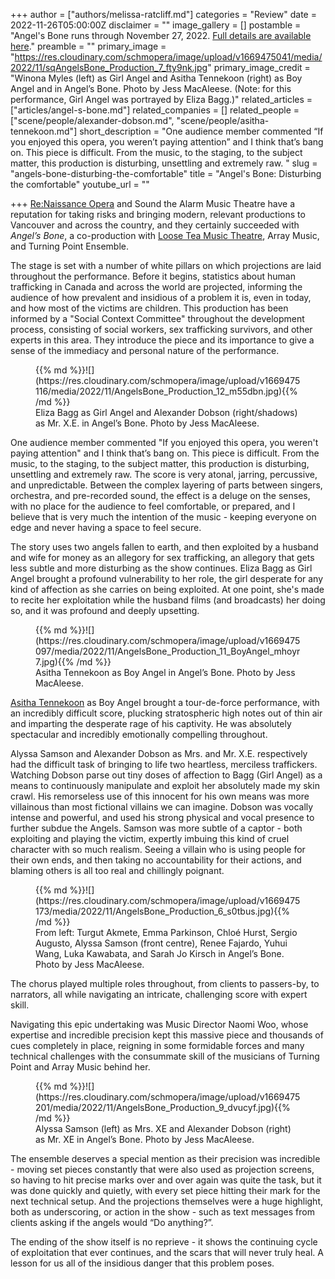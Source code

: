 +++
author = ["authors/melissa-ratcliff.md"]
categories = "Review"
date = 2022-11-26T05:00:00Z
disclaimer = ""
image_gallery = []
postamble = "Angel's Bone runs through November 27, 2022. [Full details are available here](https://reopera.ca/angels-bone/)."
preamble = ""
primary_image = "https://res.cloudinary.com/schmopera/image/upload/v1669475041/media/2022/11/sqAngelsBone_Production_7_fty9nk.jpg"
primary_image_credit = "Winona Myles (left) as Girl Angel and Asitha Tennekoon (right) as Boy Angel and in Angel’s Bone. Photo by Jess MacAleese. (Note: for this performance, Girl Angel was portrayed by Eliza Bagg.)"
related_articles = ["articles/angel-s-bone.md"]
related_companies = []
related_people = ["scene/people/alexander-dobson.md", "scene/people/asitha-tennekoon.md"]
short_description = "One audience member commented “If you enjoyed this opera, you weren’t paying attention” and I think that’s bang on. This piece is difficult. From the music, to the staging, to the subject matter, this production is disturbing, unsettling and extremely raw. "
slug = "angels-bone-disturbing-the-comfortable"
title = "Angel's Bone: Disturbing the comfortable"
youtube_url = ""

+++
[Re:Naissance Opera](https://reopera.ca/) and Sound the Alarm Music Theatre have a reputation for taking risks and bringing modern, relevant productions to Vancouver and across the country, and they certainly succeeded with _Angel’s Bone_, a co-production with [Loose Tea Music Theatre](/scene/companies/loose-tea-music-theatre/), Array Music, and Turning Point Ensemble.

The stage is set with a number of white pillars on which projections are laid throughout the performance. Before it begins, statistics about human trafficking in Canada and across the world are projected, informing the audience of how prevalent and insidious of a problem it is, even in today, and how most of the victims are children. This production has been informed by a "Social Context Committee" throughout the development process, consisting of social workers, sex trafficking survivors, and other experts in this area. They introduce the piece and its importance to give a sense of the immediacy and personal nature of the performance.

<figure data-type="image">{{% md %}}![](https://res.cloudinary.com/schmopera/image/upload/v1669475116/media/2022/11/AngelsBone_Production_12_m55dbn.jpg){{% /md %}}

<figcaption>Eliza Bagg as Girl Angel and Alexander Dobson (right/shadows) as Mr. X.E. in Angel’s Bone. Photo by Jess MacAleese.</figcaption>  
</figure>

One audience member commented "If you enjoyed this opera, you weren't paying attention" and I think that’s bang on. This piece is difficult. From the music, to the staging, to the subject matter, this production is disturbing, unsettling and extremely raw. The score is very atonal, jarring, percussive, and unpredictable. Between the complex layering of parts between singers, orchestra, and pre-recorded sound, the effect is a deluge on the senses, with no place for the audience to feel comfortable, or prepared, and I believe that is very much the intention of the music - keeping everyone on edge and never having a space to feel secure.

The story uses two angels fallen to earth, and then exploited by a husband and wife for money as an allegory for sex trafficking, an allegory that gets less subtle and more disturbing as the show continues. Eliza Bagg as Girl Angel brought a profound vulnerability to her role, the girl desperate for any kind of affection as she carries on being exploited. At one point, she's made to recite her exploitation while the husband films (and broadcasts) her doing so, and it was profound and deeply upsetting.

<figure data-type="image">{{% md %}}![](https://res.cloudinary.com/schmopera/image/upload/v1669475097/media/2022/11/AngelsBone_Production_11_BoyAngel_mhoyr7.jpg){{% /md %}}

<figcaption>Asitha Tennekoon as Boy Angel in Angel’s Bone. Photo by Jess MacAleese.</figcaption>  
</figure>

[Asitha Tennekoon](/scene/people/asitha-tennekoon/) as Boy Angel brought a tour-de-force performance, with an incredibly difficult score, plucking stratospheric high notes out of thin air and imparting the desperate rage of his captivity. He was absolutely spectacular and incredibly emotionally compelling throughout.

Alyssa Samson and Alexander Dobson as Mrs. and Mr. X.E. respectively had the difficult task of bringing to life two heartless, merciless traffickers. Watching Dobson parse out tiny doses of affection to Bagg (Girl Angel) as a means to continuously manipulate and exploit her absolutely made my skin crawl. His remorseless use of this innocent for his own means was more villainous than most fictional villains we can imagine. Dobson was vocally intense and powerful, and used his strong physical and vocal presence to further subdue the Angels. Samson was more subtle of a captor - both exploiting and playing the victim, expertly imbuing this kind of cruel character with so much realism. Seeing a villain who is using people for their own ends, and then taking no accountability for their actions, and blaming others is all too real and chillingly poignant.

<figure data-type="image">{{% md %}}![](https://res.cloudinary.com/schmopera/image/upload/v1669475173/media/2022/11/AngelsBone_Production_6_s0tbus.jpg){{% /md %}}

<figcaption>From left: Turgut Akmete, Emma Parkinson, Chloé Hurst, Sergio Augusto, Alyssa Samson (front centre), Renee Fajardo, Yuhui Wang, Luka Kawabata, and Sarah Jo Kirsch in Angel’s Bone. Photo by Jess MacAleese.</figcaption>  
</figure>

The chorus played multiple roles throughout, from clients to passers-by, to narrators, all while navigating an intricate, challenging score with expert skill.

Navigating this epic undertaking was Music Director Naomi Woo, whose expertise and incredible precision kept this massive piece and thousands of cues completely in place, reigning in some formidable forces and many technical challenges with the consummate skill of the musicians of Turning Point and Array Music behind her.

<figure data-type="image">{{% md %}}![](https://res.cloudinary.com/schmopera/image/upload/v1669475201/media/2022/11/AngelsBone_Production_9_dvucyf.jpg){{% /md %}}

<figcaption>Alyssa Samson (left) as Mrs. XE and Alexander Dobson (right) as Mr. XE in Angel’s Bone. Photo by Jess MacAleese.</figcaption>  
</figure>

The ensemble deserves a special mention as their precision was incredible - moving set pieces constantly that were also used as projection screens, so having to hit precise marks over and over again was quite the task, but it was done quickly and quietly, with every set piece hitting their mark for the next technical setup. And the projections themselves were a huge highlight, both as underscoring, or action in the show - such as text messages from clients asking if the angels would “Do anything?”.

The ending of the show itself is no reprieve - it shows the continuing cycle of exploitation that ever continues, and the scars that will never truly heal. A lesson for us all of the insidious danger that this problem poses.